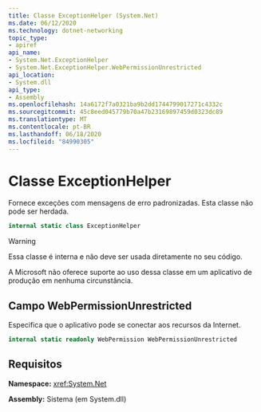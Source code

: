 ```yaml
---
title: Classe ExceptionHelper (System.Net)
ms.date: 06/12/2020
ms.technology: dotnet-networking
topic_type:
- apiref
api_name:
- System.Net.ExceptionHelper
- System.Net.ExceptionHelper.WebPermissionUnrestricted
api_location:
- System.dll
api_type:
- Assembly
ms.openlocfilehash: 14a6172f7a0321ba9b2dd1744799017271c4332c
ms.sourcegitcommit: 45c8eed045779b70a47b23169897459d0323dc89
ms.translationtype: MT
ms.contentlocale: pt-BR
ms.lasthandoff: 06/18/2020
ms.locfileid: "84990305"
---
```

# <a name="exceptionhelper-class"></a>Classe ExceptionHelper

Fornece exceções com mensagens de erro padronizadas. Esta classe não pode ser herdada.

```csharp
internal static class ExceptionHelper
```

> [!WARNING]
> Essa classe é interna e não deve ser usada diretamente no seu código.
>
> A Microsoft não oferece suporte ao uso dessa classe em um aplicativo de produção em nenhuma circunstância.

## <a name="webpermissionunrestricted-field"></a>Campo WebPermissionUnrestricted

Especifica que o aplicativo pode se conectar aos recursos da Internet.

```csharp
internal static readonly WebPermission WebPermissionUnrestricted
```

## <a name="requirements"></a>Requisitos

**Namespace:** <xref:System.Net>

**Assembly:** Sistema (em System.dll)
